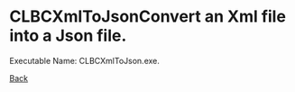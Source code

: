 
# CLBCXmlToJsonConvert an Xml file into a Json file.
          
Executable Name: CLBCXmlToJson.exe.

[Back](/codee42/CODEiverse-OST/README.md)
        
        